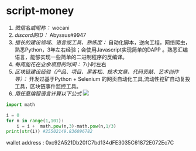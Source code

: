 # script-money

1. *微信名或昵称：* wocani
2. *discord的ID：* Abyssus#9947
3. *擅长的建设领域、语言或工具、熟练度：* 自动化脚本，逆向工程，网络爬虫，熟悉Python，3年左右经验；会使用Javascript实现简单的DAPP 。熟悉汇编语言，能够实现一些简单的二进制程序的反编译。
4. *每周能花在业余项目的时间：* 7小时左右
5. *区块链建设经验（产品、项目、黑客松、技术文章、代码贡献、艺术创作等）：* 开发过基于Python + Selenium 的网页自动化工具,流动性挖矿自动复投工具，区块链事件监控工具。
6. *用任意编程语言计算以下公式*
![](https://latex.codecogs.com/svg.image?\sum_{n=1}^{100}\left&space;(n^{3}-\sqrt[3]{n}&space;\right&space;))

```Python
import math

i = 0
for n in range(1,101):
    i = i +  math.pow(n,3)-math.pow(n,1/3)
print(str(i)) #25502149.836096782

```
wallet address : 0xc92A521Db20fC7bd134dFE3035C61872E072Ec7C